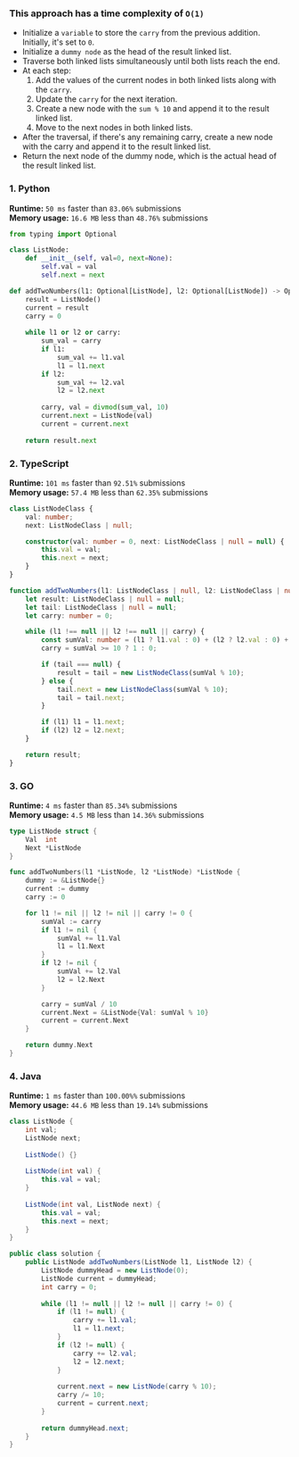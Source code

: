 ### This approach has a time complexity of `O(1)`


- Initialize a `variable` to store the `carry` from the previous addition. Initially, it's set to `0`.
- Initialize a `dummy node` as the head of the result linked list.
- Traverse both linked lists simultaneously until both lists reach the end.
- At each step:
    1. Add the values of the current nodes in both linked lists along with the `carry`.
    2. Update the `carry` for the next iteration.
    3. Create a new node with the `sum % 10` and append it to the result linked list.
    4. Move to the next nodes in both linked lists.
- After the traversal, if there's any remaining carry, create a new node with the carry and append it to the result linked list.
- Return the next node of the dummy node, which is the actual head of the result linked list.


### 1. Python

**Runtime:** `50 ms` faster than `83.06%` submissions  
**Memory usage:** `16.6 MB` less than `48.76%` submissions  

``` python
from typing import Optional

class ListNode:
    def __init__(self, val=0, next=None):
        self.val = val
        self.next = next

def addTwoNumbers(l1: Optional[ListNode], l2: Optional[ListNode]) -> Optional[ListNode]:
    result = ListNode()
    current = result
    carry = 0
    
    while l1 or l2 or carry:
        sum_val = carry
        if l1:
            sum_val += l1.val
            l1 = l1.next
        if l2:
            sum_val += l2.val
            l2 = l2.next
        
        carry, val = divmod(sum_val, 10)
        current.next = ListNode(val)
        current = current.next
    
    return result.next
```

### 2. TypeScript

**Runtime:** `101 ms` faster than `92.51%` submissions  
**Memory usage:** `57.4 MB` less than `62.35%` submissions  

``` typescript
class ListNodeClass {
    val: number;
    next: ListNodeClass | null;

    constructor(val: number = 0, next: ListNodeClass | null = null) {
        this.val = val;
        this.next = next;
    }
}

function addTwoNumbers(l1: ListNodeClass | null, l2: ListNodeClass | null): ListNodeClass | null {
    let result: ListNodeClass | null = null;
    let tail: ListNodeClass | null = null;
    let carry: number = 0;

    while (l1 !== null || l2 !== null || carry) {
        const sumVal: number = (l1 ? l1.val : 0) + (l2 ? l2.val : 0) + carry;
        carry = sumVal >= 10 ? 1 : 0;

        if (tail === null) {
            result = tail = new ListNodeClass(sumVal % 10);
        } else {
            tail.next = new ListNodeClass(sumVal % 10);
            tail = tail.next;
        }

        if (l1) l1 = l1.next;
        if (l2) l2 = l2.next;
    }

    return result;
}
```

### 3. GO

**Runtime:** `4 ms` faster than `85.34%` submissions  
**Memory usage:** `4.5 MB` less than `14.36%` submissions  

``` go
type ListNode struct {
	Val  int
	Next *ListNode
}

func addTwoNumbers(l1 *ListNode, l2 *ListNode) *ListNode {
	dummy := &ListNode{}
	current := dummy
	carry := 0

	for l1 != nil || l2 != nil || carry != 0 {
		sumVal := carry
		if l1 != nil {
			sumVal += l1.Val
			l1 = l1.Next
		}
		if l2 != nil {
			sumVal += l2.Val
			l2 = l2.Next
		}

		carry = sumVal / 10
		current.Next = &ListNode{Val: sumVal % 10}
		current = current.Next
	}

	return dummy.Next
}
```

### 4. Java

**Runtime:** `1 ms` faster than `100.00%%` submissions  
**Memory usage:** `44.6 MB` less than `19.14%` submissions  

``` java
class ListNode {
    int val;
    ListNode next;
    
    ListNode() {}
    
    ListNode(int val) {
        this.val = val;
    }
    
    ListNode(int val, ListNode next) {
        this.val = val;
        this.next = next;
    }
}

public class solution {
    public ListNode addTwoNumbers(ListNode l1, ListNode l2) {
        ListNode dummyHead = new ListNode(0);
        ListNode current = dummyHead;
        int carry = 0;
        
        while (l1 != null || l2 != null || carry != 0) {
            if (l1 != null) {
                carry += l1.val;
                l1 = l1.next;
            }
            if (l2 != null) {
                carry += l2.val;
                l2 = l2.next;
            }
            
            current.next = new ListNode(carry % 10);
            carry /= 10;
            current = current.next;
        }
        
        return dummyHead.next;
    }
}
```
